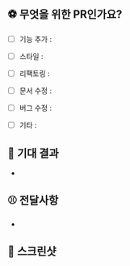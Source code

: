 ## ⚽️ 무엇을 위한 PR인가요?
- [ ] 기능 추가 : 
- [ ] 스타일 : 
- [ ] 리팩토링 :
- [ ] 문서 수정 :
- [ ] 버그 수정 :
- [ ] 기타 : 


## 🏀 기대 결과
-

## ⚾️ 전달사항
-


## 🏐 스크린샷
